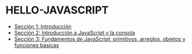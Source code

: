 # HELLO-JAVASCRIPT
- [Sección 1: Introducción](/s1-introduccion/introduccion.md)
- [Sección 2: Introducción a JavaScript y la consola](/s2-js-consola/seccion-2.md)
- [Sección 3: Fundamentos de JavaScript, primitivos, arreglos, objetos y funciones básicas](/s3-funda-primitivos/seccion-3.md)